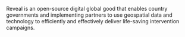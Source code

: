 Reveal is an open-source digital global good that enables country governments and implementing partners to use geospatial data and technology to efficiently and effectively deliver life-saving intervention campaigns. 
